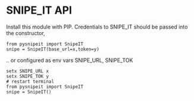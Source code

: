 # SNIPE_IT API

Install this module with PIP. Credentials to SNIPE_IT should be passed into the constructor,   

```
from pysnipeit import SnipeIT
snipe = SnipeIT(base_url=x,token=y)
```
.. or configured as env vars SNIPE_URL, SNIPE_TOK  

```
setx SNIPE_URL x
setx SNIPE_TOK y
# restart terminal
from pysnipeit import SnipeIT
snipe = SnipeIT()
```
